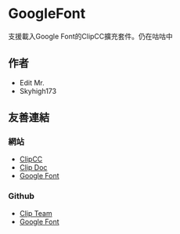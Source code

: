 # GoogleFont
支援載入Google Font的ClipCC擴充套件。仍在咕咕中

## 作者
* Edit Mr.
* Skyhigh173

## 友善連結
### 網站
* [ClipCC](https://codingclip.com/editor/)
* [Clip Doc](https://doc.codingclip.com/zh-cn/category/for-developers)
* [Google Font](https://fonts.google.com/)
### Github
* [Clip Team](https://github.com/Clipteam)
* [Google Font](https://github.com/google/fonts)
